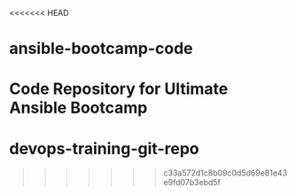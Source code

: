 <<<<<<< HEAD
# ansible-bootcamp-code
Code Repository for Ultimate Ansible Bootcamp
=======
# devops-training-git-repo
>>>>>>> c33a572d1c8b09c0d5d69e81e43e9fd07b3ebd5f
